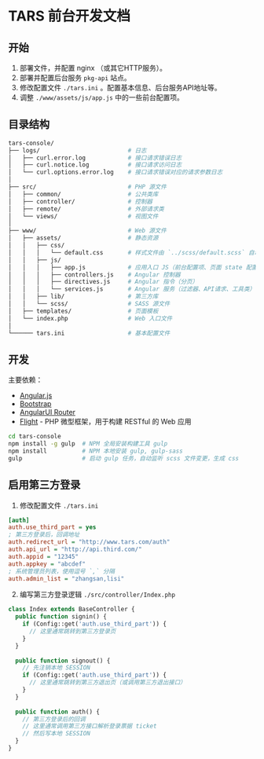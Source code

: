 # TARS 前台开发文档

## 开始

1. 部署文件，并配置 nginx （或其它HTTP服务）。
2. 部署并配置后台服务 `pkg-api` 站点。
3. 修改配置文件 `./tars.ini` 。配置基本信息、后台服务API地址等。
4. 调整 `./www/assets/js/app.js` 中的一些前台配置项。

## 目录结构

```bash
tars-console/
├── logs/                         # 日志
│   ├── curl.error.log            # 接口请求错误日志
│   ├── curl.notice.log           # 接口请求访问日志
│   └── curl.options.error.log    # 接口请求错误对应的请求参数日志
│
├── src/                          # PHP 源文件
│   ├── common/                   # 公共类库
│   ├── controller/               # 控制器
│   ├── remote/                   # 外部请求类
│   └── views/                    # 视图文件
│
├── www/                          # Web 源文件
│   ├── assets/                   # 静态资源
│   │   ├── css/
│   │   │   └── default.css       # 样式文件由 `../scss/default.scss` 自动生成
│   │   ├── js/
│   │   │   ├── app.js            # 应用入口 JS（前台配置项、页面 state 配置等）
│   │   │   ├── controllers.js    # Angular 控制器
│   │   │   ├── directives.js     # Angular 指令（分页）
│   │   │   └── services.js       # Angular 服务（过滤器、API请求、工具类）
│   │   ├── lib/                  # 第三方库
│   │   └── scss/                 # SASS 源文件
│   ├── templates/                # 页面模板
│   └── index.php                 # Web 入口文件
│
└────── tars.ini                  # 基本配置文件
```

## 开发

主要依赖：

- [Angular.js](https://angularjs.org/)
- [Bootstrap](http://getbootstrap.com/)
- [AngularUI Router](https://github.com/angular-ui/ui-router/wiki)
- [Flight](http://flightphp.com/) - PHP 微型框架，用于构建 RESTful 的 Web 应用

```bash
cd tars-console
npm install -g gulp  # NPM 全局安装构建工具 gulp
npm install          # NPM 本地安装 gulp, gulp-sass
gulp                 # 启动 gulp 任务，自动监听 scss 文件变更，生成 css
```

## 启用第三方登录

1. 修改配置文件 `./tars.ini`

  ```ini
  [auth]
  auth.use_third_part = yes
  ; 第三方登录后，回调地址
  auth.redirect_url = "http://www.tars.com/auth"
  auth.api_url = "http://api.third.com/"
  auth.appid = "12345"
  auth.appkey = "abcdef"
  ; 系统管理员列表，使用逗号 `,` 分隔
  auth.admin_list = "zhangsan,lisi"
  ```

2. 编写第三方登录逻辑 `./src/controller/Index.php`

  ```php
  class Index extends BaseController {
    public function signin() {
      if (Config::get('auth.use_third_part')) {
        // 这里通常跳转到第三方登录页
      }
    }
    
    public function signout() {
      // 先注销本地 SESSION
      if (Config::get('auth.use_third_part')) {
        // 这里通常跳转到第三方退出页（或调用第三方退出接口）
      }
    }
    
    public function auth() {
      // 第三方登录后的回调
      // 这里通常调用第三方接口解析登录票据 ticket
      // 然后写本地 SESSION
    }
  }
  ```
